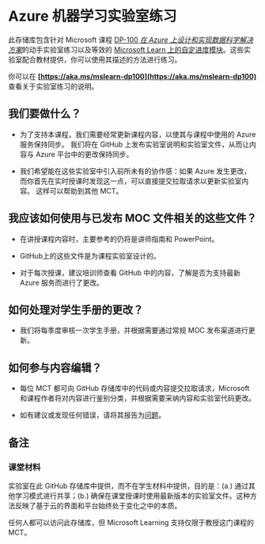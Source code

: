 ﻿# Azure 机器学习实验室练习

此存储库包含针对 Microsoft 课程 [DP-100 *在 Azure 上设计和实现数据科学解决方案*](https://docs.microsoft.com/learn/certifications/courses/dp-100t01)的动手实验室练习以及等效的 [Microsoft Learn 上的自定进度模块](https://docs.microsoft.com/learn/paths/build-ai-solutions-with-azure-ml-service/)。这些实验室配合教材提供，你可以使用其描述的方法进行练习。

你可以在 **[https://aka.ms/mslearn-dp100](https://aka.ms/mslearn-dp100)** 查看关于实验室练习的说明。

## 我们要做什么？

- 为了支持本课程，我们需要经常更新课程内容，以使其与课程中使用的 Azure 服务保持同步。  我们将在 GitHub 上发布实验室说明和实验室文件，从而让内容与 Azure 平台中的更改保持同步。

- 我们希望能在这些实验室中引入前所未有的协作感：如果 Azure 发生更改，而你首先在实时授课时发现这一点，可以直接提交拉取请求以更新实验室内容。  这样可以帮助到其他 MCT。

## 我应该如何使用与已发布 MOC 文件相关的这些文件？

- 在讲授课程内容时，主要参考的仍将是讲师指南和 PowerPoint。

- GitHub上的这些文件是为课程实验室设计的。

- 对于每次授课，建议培训师查看 GitHub 中的内容，了解是否为支持最新 Azure 服务而进行了更改。

## 如何处理对学生手册的更改？

- 我们将每季度审核一次学生手册，并根据需要通过常规 MOC 发布渠道进行更新。

## 如何参与内容编辑？

- 每位 MCT 都可向 GitHub 存储库中的代码或内容提交拉取请求，Microsoft 和课程作者将对内容进行鉴别分类，并根据需要采纳内容和实验室代码更改。

- 如有建议或发现任何错误，请将其报告为[问题](https://github.com/MicrosoftLearning/mslearn-dp100/issues)。

## 备注

### 课堂材料

实验室在此 GitHub 存储库中提供，而不在学生材料中提供，目的是：(a.) 通过其他学习模式进行共享；(b.) 确保在课堂授课时使用最新版本的实验室文件。这种方法反映了基于云的界面和平台始终处于变化之中的本质。

任何人都可以访问此存储库，但 Microsoft Learning 支持仅限于教授这门课程的 MCT。
